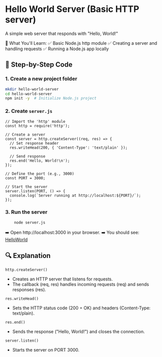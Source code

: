 # Hello World Server (Basic HTTP server)

A simple web server that responds with "Hello, World!"

🚀 What You'll Learn:
✅ Basic Node.js http module
✅ Creating a server and handling requests
✅ Running a Node.js app locally

## 📝 Step-by-Step Code
### 1. Create a new project folder

```bash
mkdir hello-world-server
cd hello-world-server
npm init -y  # Initialize Node.js project
```

### 2. Create `server.js`
```
// Import the 'http' module
const http = require('http');

// Create a server
const server = http.createServer((req, res) => {
  // Set response header
  res.writeHead(200, { 'Content-Type': 'text/plain' });
  
  // Send response
  res.end('Hello, World!\n');
});

// Define the port (e.g., 3000)
const PORT = 3000;

// Start the server
server.listen(PORT, () => {
  console.log(`Server running at http://localhost:${PORT}/`);
});
```

### 3. Run the server
```bash
    node server.js
```

➡️ Open http://localhost:3000 in your browser.
➡️ You should see:
[HelloWorld](hello-world-server/hello-world.png)

## 🔍 Explanation
`http.createServer()`
- Creates an HTTP server that listens for requests.
- The callback (req, res) handles incoming requests (req) and sends responses (res).

`res.writeHead()`
- Sets the HTTP status code (200 = OK) and headers (Content-Type: text/plain).

`res.end()`

- Sends the response ("Hello, World!") and closes the connection.

`server.listen()`

- Starts the server on PORT 3000.